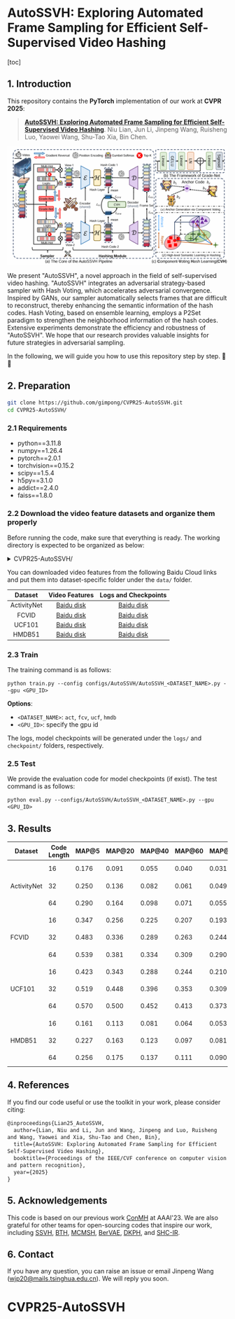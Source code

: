 # AutoSSVH: Exploring Automated Frame Sampling for Efficient Self-Supervised Video Hashing

[toc]

## 1. Introduction

This repository contains the **PyTorch** implementation of our work at **CVPR 2025**:

> [**AutoSSVH: Exploring Automated Frame Sampling for Efficient Self-Supervised Video Hashing**](http://arxiv.org/abs/2504.03587). Niu Lian, Jun Li, Jinpeng Wang, Ruisheng Luo, Yaowei Wang, Shu-Tao Xia, Bin Chen.

![overview](figures/overview.png)

We present "AutoSSVH", a novel approach in the field of self-supervised video hashing. "AutoSSVH" integrates an adversarial strategy-based sampler with Hash Voting, which accelerates adversarial convergence. Inspired by GANs, our sampler automatically selects frames that are difficult to reconstruct, thereby enhancing the semantic information of the hash codes. Hash Voting, based on ensemble learning, employs a P2Set paradigm to strengthen the neighborhood information of the hash codes. Extensive experiments demonstrate the efficiency and robustness of "AutoSSVH". We hope that our research provides valuable insights for future strategies in adversarial sampling.

In the following, we will guide you how to use this repository step by step. 🤗🐶

## 2. Preparation

```bash
git clone https://github.com/gimpong/CVPR25-AutoSSVH.git
cd CVPR25-AutoSSVH/
```

### 2.1 Requirements

- python==3.11.8
- numpy==1.26.4
- pytorch==2.0.1
- torchvision==0.15.2
- scipy==1.5.4
- h5py==3.1.0
- addict==2.4.0
- faiss==1.8.0

### 2.2 Download the video feature datasets and organize them properly

Before running the code, make sure that everything is ready. The working directory is expected to be organized as below:


<details><summary>CVPR25-AutoSSVH/</summary>
    <li>checkpoint/</li>
    <ul>
      <li>activitynet/</li>
      <ul>
          <li>AutoSSVH_16bit</li>
          <li>AutoSSVH_32bit</li>
          <li>AutoSSVH_64bit</li>
      </ul>fcv/</li>
      <ul>
          <li>AutoSSVH_16bit</li>
          <li>AutoSSVH_32bit</li>
          <li>AutoSSVH_64bit</li>
      </ul>hmdb/</li>
      <ul>
          <li>AutoSSVH_16bit</li>
          <li>AutoSSVH_32bit</li>
          <li>AutoSSVH_64bit</li>
      </ul>ucf/</li>
      <ul>
          <li>AutoSSVH_16bit</li>
          <li>AutoSSVH_32bit</li>
          <li>AutoSSVH_64bit</li>
      </ul>
    </ul>
    <li>data/</li>
    <ul>
      <li>activitynet/</li>
    	<ul>
        <li>train_feats.h5</li>
        <li>test_feats.h5</li>
        <li>re_label.mat</li>
        <li>query_feats.h5</li>
        <li>q_label.mat</li>
    	</ul>
    	<li>fcv/</li>
    	<ul>
        <li>fcv_train_feats.h5</li>
        <li>fcv_test_feats.h5</li>
        <li>fcv_test_labels.mat</li>
    	</ul>
    	<li>hmdb/</li>
    	<ul>
        <li>hmdb_train_feats.h5</li>
        <li>hmdb_train_labels.mat</li>
        <li>hmdb_test_feats.h5</li>
        <li>hmdb_test_labels.mat</li>
    	</ul>
      <li>ucf/</li>
    	<ul>
        <li>ucf_train_feats.h5</li>
        <li>ucf_train_labels.mat</li>
        <li>ucf_test_feats.h5</li>
        <li>ucf_test_labels.mat</li>
    	</ul>
    </ul>
    <li>configs/</li>
    <li>dataset/</li>
    <li>inference/</li>
    <li>Loss/</li>
    <li>model/</li>
    <li>optim/</li>
    <li>utils/</li>
    <li>preprocess.py</li>
    <li>train.py</li>
    <li>eval.py</li>
    <li>requirements.txt</li>
</ul>
</details>


You can downloaded video features from the following Baidu Cloud links and put them into dataset-specific folder under the `data/` folder.

|   Dataset   | Video Features | Logs and Checkpoints |
|:-----------:|:--------------:|:--------------------:|
| ActivityNet |   [Baidu disk](https://pan.baidu.com/s/1cDJ0-6T2-AOeLgp5rBihfA?pwd=0000)   |      [Baidu disk](https://pan.baidu.com/s/1LuLU8DmEz8jMwLbiu1Qggg?0000)      |
|    FCVID    |   [Baidu disk](https://pan.baidu.com/s/1v0qo4PtiZgFB9iLmj3sJIg?pwd=0000)   |      [Baidu disk](https://pan.baidu.com/s/1M4-z1zoaPMKMUwduPzZN2A?0000)      |
|    UCF101   |   [Baidu disk](https://pan.baidu.com/s/1c2NMC0Y8R3zn4ionzKUP4g?pwd=0000)   |      [Baidu disk](https://pan.baidu.com/s/1gcoxSY89PZx_LPRdi4nojQ?0000)      |
|    HMDB51   |   [Baidu disk](https://pan.baidu.com/s/1su2STM7b2mg-jBfsN5iRIQ?pwd=0000)   |      [Baidu disk](https://pan.baidu.com/s/1QuAS2BZ_HebAoCOeI6B6Kg?0000)      |


### 2.3 Train

The training command is as follows:

```
python train.py --config configs/AutoSSVH/AutoSSVH_<DATASET_NAME>.py --gpu <GPU_ID>
```

**Options**: 
- `<DATASET_NAME>`: `act`, `fcv`, `ucf`, `hmdb`
- `<GPU_ID>`: specify the gpu id

The logs, model checkpoints will be generated under the `logs/` and `checkpoint/` folders, respectively. 

### 2.5 Test

We provide the evaluation code for model checkpoints (if exist). 
The test command is as follows:

```
python eval.py --configs/AutoSSVH/AutoSSVH_<DATASET_NAME>.py --gpu <GPU_ID>
```


## 3. Results

<table><thead>
  <tr>
    <th colspan="2" rowspan="2">Dataset</th>
    <th rowspan="2">Code Length</th>
    <th rowspan="2">MAP@5</th>
    <th rowspan="2">MAP@20</th>
    <th rowspan="2">MAP@40</th>
    <th rowspan="2">MAP@60</th>
    <th rowspan="2">MAP@80</th>
    <th rowspan="2">MAP@100</th>
    <th rowspan="2">Log</th>
    <th rowspan="2">MAP File</th>
  </tr>
  <tr>
  </tr></thead>
<tbody>
  <tr>
    <td colspan="2" rowspan="3">ActivityNet</td>
    <td>16</td>
    <td>0.176</td>
    <td>0.091</td>
    <td>0.055</td>
    <td>0.040</td>
    <td>0.031</td>
    <td>0.026</td>
    <td><a href="checkpoint/activitynet/AutoSSVH_16bit/log.txt">ActivityNet-16bit.log</a></td>
    <td><a href="checkpoint/activitynet/AutoSSVH_16bit/map.txt">ActivityNet-16bit.map</a></td>
  </tr>
  <tr>
    <td>32</td>
    <td>0.250</td>
    <td>0.136</td>
    <td>0.082</td>
    <td>0.061</td>
    <td>0.049</td>
    <td>0.038</td>
    <td><a href="checkpoint/activitynet/AutoSSVH_32bit/log.txt">ActivityNet-32bit.log</a></td>
    <td><a href="checkpoint/activitynet/AutoSSVH_32bit/map.txt">ActivityNet-32bit.map</a></td>
  </tr>
  <tr>
    <td>64</td>
    <td>0.290</td>
    <td>0.164</td>
    <td>0.098</td>
    <td>0.071</td>
    <td>0.055</td>
    <td>0.045</td>
    <td><a href="checkpoint/activitynet/AutoSSVH_64bit/log.txt">ActivityNet-64bit.log</a></td>
    <td><a href="checkpoint/activitynet/AutoSSVH_64bit/map.txt">ActivityNet-64bit.map</a></td>
  </tr>
  <tr>
    <td colspan="2" rowspan="3">FCVID</td>
    <td>16</td>
    <td>0.347</td>
    <td>0.256</td>
    <td>0.225</td>
    <td>0.207</td>
    <td>0.193</td>
    <td>0.180</td>
    <td><a href="checkpoint/fcv/AutoSSVH_16bit/log.txt">FCVID-16bit.log</a></td>
    <td><a href="checkpoint/fcv/AutoSSVH_16bit/map.txt">FCVID-16bit.map</a></td>
  </tr>
  <tr>
    <td>32</td>
    <td>0.483</td>
    <td>0.336</td>
    <td>0.289</td>
    <td>0.263</td>
    <td>0.244</td>
    <td>0.228</td>
    <td><a href="checkpoint/fcv/AutoSSVH_32bit/log.txt">FCVID-32bit.log</a></td>
    <td><a href="checkpoint/fcv/AutoSSVH_32bit/map.txt">FCVID-32bit.map</a></td>
  </tr>
  <tr>
    <td>64</td>
    <td>0.539</td>
    <td>0.381</td>
    <td>0.334</td>
    <td>0.309</td>
    <td>0.290</td>
    <td>0.273</td>
    <td><a href="checkpoint/fcv/AutoSSVH_64bit/log.txt">FCVID-64bit.log</a></td>
    <td><a href="checkpoint/fcv/AutoSSVH_64bit/map.txt">FCVID-64bit.map</a></td>
  </tr>
  <tr>
    <td colspan="2" rowspan="3">UCF101</td>
    <td>16</td>
    <td>0.423</td>
    <td>0.343</td>
    <td>0.288</td>
    <td>0.244</td>
    <td>0.210</td>
    <td>0.184</td>
    <td><a href="checkpoint/ucf/AutoSSVH_16bit/log.txt">UCF101-16bit.log</a></td>
    <td><a href="checkpoint/ucf/AutoSSVH_16bit/map.txt">UCF101-16bit.map</a></td>
  </tr>
  <tr>
    <td>32</td>
    <td>0.519</td>
    <td>0.448</td>
    <td>0.396</td>
    <td>0.353</td>
    <td>0.309</td>
    <td>0.269</td>
    <td><a href="checkpoint/ucf/AutoSSVH_32bit/log.txt">UCF101-32bit.log</a></td>
    <td><a href="checkpoint/ucf/AutoSSVH_32bit/map.txt">UCF101-32bit.map</a></td>
  </tr>
  <tr>
    <td>64</td>
    <td>0.570</td>
    <td>0.500</td>
    <td>0.452</td>
    <td>0.413</td>
    <td>0.373</td>
    <td>0.329</td>
    <td><a href="checkpoint/ucf/AutoSSVH_64bit/log.txt">UCF101-64bit.log</a></td>
    <td><a href="checkpoint/ucf/AutoSSVH_64bit/map.txt">UCF101-64bit.map</a></td>
  </tr>
  <tr>
    <td colspan="2" rowspan="3">HMDB51</td>
    <td>16</td>
    <td>0.161</td>
    <td>0.113</td>
    <td>0.081</td>
    <td>0.064</td>
    <td>0.053</td>
    <td>0.045</td>
    <td><a href="checkpoint/hmdb/AutoSSVH_16bit/log.txt">HMDB51-16bit.log</a></td>
    <td><a href="checkpoint/hmdb/AutoSSVH_16bit/map.txt">HMDB51-16bit.map</a></td>
  </tr>
  <tr>
    <td>32</td>
    <td>0.227</td>
    <td>0.163</td>
    <td>0.123</td>
    <td>0.097</td>
    <td>0.081</td>
    <td>0.069</td>
    <td><a href="checkpoint/hmdb/AutoSSVH_32bit/log.txt">HMDB51-32bit.log</a></td>
    <td><a href="checkpoint/hmdb/AutoSSVH_32bit/map.txt">HMDB51-32bit.map</a></td>
  </tr>
  <tr>
    <td>64</td>
    <td>0.256</td>
    <td>0.175</td>
    <td>0.137</td>
    <td>0.111</td>
    <td>0.090</td>
    <td>0.076</td>
    <td><a href="checkpoint/hmdb/AutoSSVH_64bit/log.txt">HMDB51-64bit.log</a></td>
    <td><a href="checkpoint/hmdb/AutoSSVH_64bit/map.txt">HMDB51-64bit.map</a></td>
  </tr>
</tbody></table>


## 4. References
If you find our code useful or use the toolkit in your work, please consider citing:
```
@inproceedings{Lian25_AutoSSVH,
  author={Lian, Niu and Li, Jun and Wang, Jinpeng and Luo, Ruisheng and Wang, Yaowei and Xia, Shu-Tao and Chen, Bin},
  title={AutoSSVH: Exploring Automated Frame Sampling for Efficient Self-Supervised Video Hashing},
  booktitle={Proceedings of the IEEE/CVF conference on computer vision and pattern recognition},
  year={2025}
}
```

## 5. Acknowledgements
This code is based on our previous work [ConMH](https://github.com/huangmozhi9527/ConMH) at AAAI'23. 
We are also grateful for other teams for open-sourcing codes that inspire our work, including 
[SSVH](https://github.com/lixiangpengcs/Self-Supervised-Video-Hashing), 
[BTH](https://github.com/Lily1994/BTH), 
[MCMSH](https://github.com/haoyanbin918/MCMSH), 
[BerVAE](https://github.com/wangyucheng1234/BerVAE), 
[DKPH](https://github.com/IMCCretrieval/DKPH), 
and [SHC-IR](https://github.com/Wangld5/SHC-IR).

## 6. Contact
If you have any question, you can raise an issue or email Jinpeng Wang (wjp20@mails.tsinghua.edu.cn). We will reply you soon.
# CVPR25-AutoSSVH
